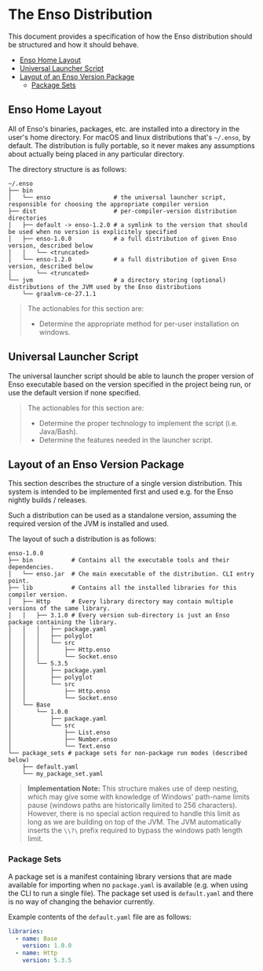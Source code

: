 # The Enso Distribution
This document provides a specification of how the Enso distribution should
be structured and how it should behave.

<!-- MarkdownTOC levels="2,3" autolink="true" -->

- [Enso Home Layout](#enso-home-layout)
- [Universal Launcher Script](#universal-launcher-script)
- [Layout of an Enso Version Package](#layout-of-an-enso-version-package)
    - [Package Sets](#package-sets)

<!-- /MarkdownTOC -->

## Enso Home Layout
All of Enso's binaries, packages, etc. are installed into a directory in
the user's home directory. For macOS and linux distributions that's `~/.enso`,
by default. The distribution is fully portable, so it never makes any
assumptions about actually being placed in any particular directory.

The directory structure is as follows:

```
~/.enso
├── bin
│   └── enso                  # the universal launcher script, responsible for choosing the appropriate compiler version
├── dist                      # per-compiler-version distribution directories
│   ├── default -> enso-1.2.0 # a symlink to the version that should be used when no version is explicitely specified
│   ├── enso-1.0.0            # a full distribution of given Enso version, described below
│   │   └── <truncated>
│   └── enso-1.2.0            # a full distribution of given Enso version, described below
│       └── <truncated>
└── jvm                       # a directory storing (optional) distributions of the JVM used by the Enso distributions
    └── graalvm-ce-27.1.1
```

> The actionables for this section are:
>
> - Determine the appropriate method for per-user installation on windows.

## Universal Launcher Script
The universal launcher script should be able to launch the proper version of
Enso executable based on the version specified in the project being run,
or use the default version if none specified.

> The actionables for this section are:
>
> - Determine the proper technology to implement the script (i.e. Java/Bash).
> - Determine the features needed in the launcher script.

## Layout of an Enso Version Package
This section describes the structure of a single version distribution. This
system is intended to be implemented first and used e.g. for the Enso nightly
builds / releases.

Such a distribution can be used as a standalone version, assuming the required
version of the JVM is installed and used.

The layout of such a distribution is as follows:

```
enso-1.0.0
├── bin           # Contains all the executable tools and their dependencies.
│   └── enso.jar  # Che main executable of the distribution. CLI entry point.
├── lib           # Contains all the installed libraries for this compiler version.
│   ├── Http      # Every library directory may contain multiple versions of the same library.
│   │   ├── 3.1.0 # Every version sub-directory is just an Enso package containing the library.
│   │   │   ├── package.yaml
│   │   │   ├── polyglot
│   │   │   └── src
│   │   │       ├── Http.enso
│   │   │       └── Socket.enso
│   │   └── 5.3.5
│   │       ├── package.yaml
│   │       ├── polyglot
│   │       └── src
│   │           ├── Http.enso
│   │           └── Socket.enso
│   └── Base
│       └── 1.0.0
│           ├── package.yaml
│           └── src
│               ├── List.enso
│               ├── Number.enso
│               └── Text.enso
└── package_sets # package sets for non-package run modes (described below)
    ├── default.yaml
    └── my_package_set.yaml
```

> **Implementation Note:**
> This structure makes use of deep nesting, which may give some with knowledge
> of Windows' path-name limits pause (windows paths are historically limited to
> 256 characters). However, there is no special action required to handle this
> limit as long as we are building on top of the JVM. The JVM automatically
> inserts the `\\?\` prefix required to bypass the windows path length limit.

### Package Sets
A package set is a manifest containing library versions that are made available
for importing when no `package.yaml` is available (e.g. when using the CLI to
run a single file). The package set used is `default.yaml` and there is no way
of changing the behavior currently.

Example contents of the `default.yaml` file are as follows:

```yaml
libraries:
  - name: Base
    version: 1.0.0
  - name: Http
    version: 5.3.5
```
